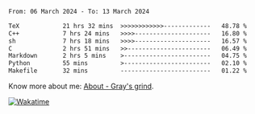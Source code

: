 <!--START_SECTION:waka-->

```txt
From: 06 March 2024 - To: 13 March 2024

TeX            21 hrs 32 mins  >>>>>>>>>>>>-------------   48.78 %
C++            7 hrs 24 mins   >>>>---------------------   16.80 %
sh             7 hrs 18 mins   >>>>---------------------   16.57 %
C              2 hrs 51 mins   >>-----------------------   06.49 %
Markdown       2 hrs 5 mins    >------------------------   04.75 %
Python         55 mins         >------------------------   02.10 %
Makefile       32 mins         -------------------------   01.22 %
```

<!--END_SECTION:waka-->

<!-- [![grayxu's github stats](https://github-readme-stats.vercel.app/api?username=grayxu&count_private=true&show_icons=true)](https://github.com/grayxu) -->

Know more about me: [About - Gray's grind](https://www.grayxu.cn/).
<p align="left">
  <a href="https://wakatime.com/@grayxu" target="_blank">
    <img alt="Wakatime" src="https://wakatime.com/badge/user/c69eb31e-43a1-463f-8968-c3449e386f57.svg"/>
  </a>
</p>

